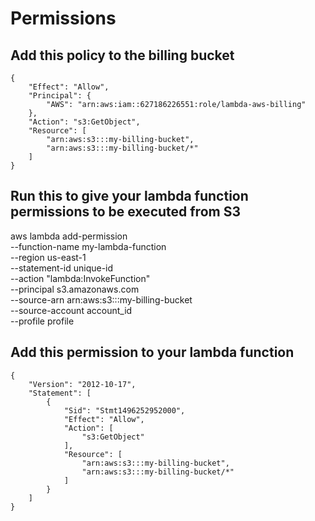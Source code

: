 # Permissions

## Add this policy to the billing bucket
```
{
    "Effect": "Allow",
    "Principal": {
        "AWS": "arn:aws:iam::627186226551:role/lambda-aws-billing"
    },
    "Action": "s3:GetObject",
    "Resource": [
        "arn:aws:s3:::my-billing-bucket",
        "arn:aws:s3:::my-billing-bucket/*"
    ]
}
```

## Run this to give your lambda function permissions to be executed from S3

aws lambda add-permission \
--function-name my-lambda-function \
--region us-east-1 \
--statement-id unique-id \
--action "lambda:InvokeFunction" \
--principal s3.amazonaws.com \
--source-arn arn:aws:s3:::my-billing-bucket \
--source-account account_id \
--profile profile

## Add this permission to your lambda function

```
{
    "Version": "2012-10-17",
    "Statement": [
        {
            "Sid": "Stmt1496252952000",
            "Effect": "Allow",
            "Action": [
                "s3:GetObject"
            ],
            "Resource": [
                "arn:aws:s3:::my-billing-bucket",
                "arn:aws:s3:::my-billing-bucket/*"
            ]
        }
    ]
}
```
